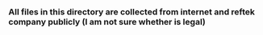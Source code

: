 ### All files in this directory are collected from internet and reftek company publicly (I am not sure whether is legal)
